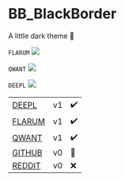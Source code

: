 # BB_BlackBorder
A little dark theme 🔦

`FLARUM`
![](https://media.discordapp.net/attachments/687375350459793437/700116135630340126/flarumBB.png?width=359&height=223)

`QWANT`
![](https://media.discordapp.net/attachments/687375350459793437/700315046680723546/qwantBB.png?width=359&height=223)

`DEEPL`
![](https://media.discordapp.net/attachments/687375350459793437/700373441529905222/deeplBB.png?width=359&height=223)


|   |   |   |
| ------ | ------ | ------ |
| [DEEPL](https://github.com/Yxmna/BB_BlackBorder/tree/master/deepl) | v1 | ✔️
| [FLARUM](https://github.com/Yxmna/BB_BlackBorder/tree/master/flarum) | v1 | ✔️
| [QWANT](https://github.com/Yxmna/BB_BlackBorder/tree/master/qwant) | v1 | ✔️
| [GITHUB](https://github.com/Yxmna/BB_BlackBorder/tree/master/github) | v0 | 📝
| [REDDIT](https://github.com/Yxmna/BB_BlackBorder/tree/master/reddit) | v0 | ❌
